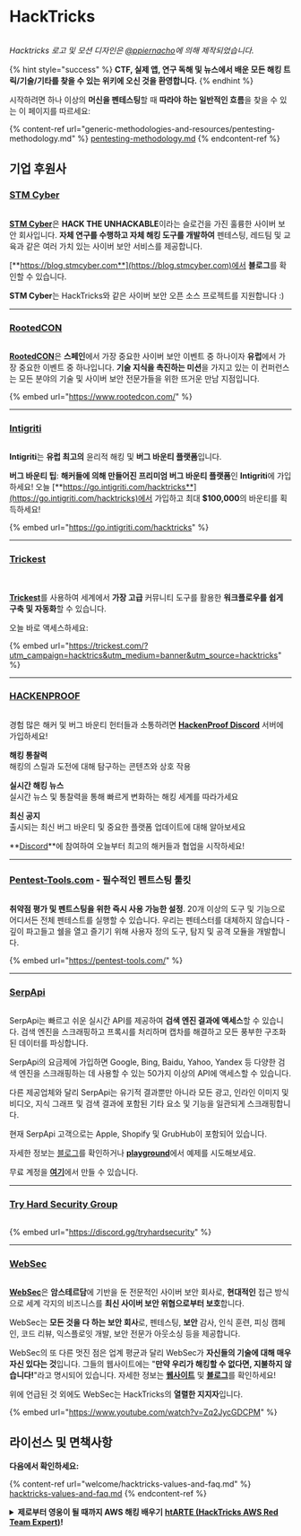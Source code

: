 # HackTricks

<figure><img src=".gitbook/assets/hacktricks.gif" alt=""><figcaption></figcaption></figure>

_Hacktricks 로고 및 모션 디자인은_ [_@ppiernacho_](https://www.instagram.com/ppieranacho/)_에 의해 제작되었습니다._

{% hint style="success" %}
**CTF, 실제 앱, 연구 독해 및 뉴스에서 배운 모든 해킹 트릭/기술/기타를 찾을 수 있는 위키에 오신 것을 환영합니다.**
{% endhint %}

시작하려면 하나 이상의 **머신을 펜테스팅**할 때 **따라야 하는 일반적인 흐름**을 찾을 수 있는 이 페이지를 따르세요:

{% content-ref url="generic-methodologies-and-resources/pentesting-methodology.md" %}
[pentesting-methodology.md](generic-methodologies-and-resources/pentesting-methodology.md)
{% endcontent-ref %}

## 기업 후원사

### [STM Cyber](https://www.stmcyber.com)

<figure><img src=".gitbook/assets/stm (1).png" alt=""><figcaption></figcaption></figure>

[**STM Cyber**](https://www.stmcyber.com)은 **HACK THE UNHACKABLE**이라는 슬로건을 가진 훌륭한 사이버 보안 회사입니다. **자체 연구를 수행하고 자체 해킹 도구를 개발하여** 펜테스팅, 레드팀 및 교육과 같은 여러 가치 있는 사이버 보안 서비스를 제공합니다.

[**https://blog.stmcyber.com**](https://blog.stmcyber.com)에서 **블로그**를 확인할 수 있습니다.

**STM Cyber**는 HackTricks와 같은 사이버 보안 오픈 소스 프로젝트를 지원합니다 :)

***

### [RootedCON](https://www.rootedcon.com/)

<figure><img src=".gitbook/assets/image (4) (1) (1) (1) (1).png" alt=""><figcaption></figcaption></figure>

[**RootedCON**](https://www.rootedcon.com)은 **스페인**에서 가장 중요한 사이버 보안 이벤트 중 하나이자 **유럽**에서 가장 중요한 이벤트 중 하나입니다. **기술 지식을 촉진하는 미션**을 가지고 있는 이 컨퍼런스는 모든 분야의 기술 및 사이버 보안 전문가들을 위한 뜨거운 만남 지점입니다.

{% embed url="https://www.rootedcon.com/" %}

***

### [Intigriti](https://www.intigriti.com)

<figure><img src=".gitbook/assets/image (2) (1) (1) (1) (1) (1) (1) (1) (1) (1) (1).png" alt=""><figcaption></figcaption></figure>

**Intigriti**는 **유럽 최고의** 윤리적 해킹 및 **버그 바운티 플랫폼**입니다.

**버그 바운티 팁**: **해커들에 의해 만들어진 프리미엄 버그 바운티 플랫폼**인 **Intigriti**에 가입하세요! 오늘 [**https://go.intigriti.com/hacktricks**](https://go.intigriti.com/hacktricks)에서 가입하고 최대 **$100,000**의 바운티를 획득하세요!

{% embed url="https://go.intigriti.com/hacktricks" %}

***

### [Trickest](https://trickest.com/?utm\_campaign=hacktrics\&utm\_medium=banner\&utm\_source=hacktricks)

<figure><img src=".gitbook/assets/image (3) (1) (1) (1) (1) (1) (1).png" alt=""><figcaption></figcaption></figure>

\
[**Trickest**](https://trickest.com/?utm\_campaign=hacktrics\&utm\_medium=banner\&utm\_source=hacktricks)를 사용하여 세계에서 **가장 고급** 커뮤니티 도구를 활용한 **워크플로우를 쉽게 구축 및 자동화**할 수 있습니다.

오늘 바로 액세스하세요:

{% embed url="https://trickest.com/?utm_campaign=hacktrics&utm_medium=banner&utm_source=hacktricks" %}

***

### [HACKENPROOF](https://bit.ly/3xrrDrL)

<figure><img src=".gitbook/assets/image (5) (1) (1).png" alt=""><figcaption></figcaption></figure>

경험 많은 해커 및 버그 바운티 헌터들과 소통하려면 [**HackenProof Discord**](https://discord.com/invite/N3FrSbmwdy) 서버에 가입하세요!

**해킹 통찰력**\
해킹의 스릴과 도전에 대해 탐구하는 콘텐츠와 상호 작용

**실시간 해킹 뉴스**\
실시간 뉴스 및 통찰력을 통해 빠르게 변화하는 해킹 세계를 따라가세요

**최신 공지**\
출시되는 최신 버그 바운티 및 중요한 플랫폼 업데이트에 대해 알아보세요

**[Discord](https://discord.com/invite/N3FrSbmwdy)**에 참여하여 오늘부터 최고의 해커들과 협업을 시작하세요!

***

### [Pentest-Tools.com](https://pentest-tools.com/) - 필수적인 펜트스팅 툴킷

<figure><img src=".gitbook/assets/image (3) (1) (1).png" alt=""><figcaption></figcaption></figure>

**취약점 평가 및 펜트스팅을 위한 즉시 사용 가능한 설정**. 20개 이상의 도구 및 기능으로 어디서든 전체 펜테스트를 실행할 수 있습니다. 우리는 펜테스터를 대체하지 않습니다 - 깊이 파고들고 쉘을 열고 즐기기 위해 사용자 정의 도구, 탐지 및 공격 모듈을 개발합니다.

{% embed url="https://pentest-tools.com/" %}

***

### [SerpApi](https://serpapi.com/)

<figure><img src=".gitbook/assets/image (2).png" alt=""><figcaption></figcaption></figure>

SerpApi는 빠르고 쉬운 실시간 API를 제공하여 **검색 엔진 결과에 액세스**할 수 있습니다. 검색 엔진을 스크래핑하고 프록시를 처리하며 캡차를 해결하고 모든 풍부한 구조화된 데이터를 파싱합니다.

SerpApi의 요금제에 가입하면 Google, Bing, Baidu, Yahoo, Yandex 등 다양한 검색 엔진을 스크래핑하는 데 사용할 수 있는 50가지 이상의 API에 액세스할 수 있습니다.

다른 제공업체와 달리 SerpApi는 유기적 결과뿐만 아니라 모든 광고, 인라인 이미지 및 비디오, 지식 그래프 및 검색 결과에 포함된 기타 요소 및 기능을 일관되게 스크래핑합니다.

현재 SerpApi 고객으로는 Apple, Shopify 및 GrubHub이 포함되어 있습니다.

자세한 정보는 [블로그](https://serpapi.com/blog/)를 확인하거나 [**playground**](https://serpapi.com/playground)에서 예제를 시도해보세요.

무료 계정을 [**여기**](https://serpapi.com/users/sign\_up)에서 만들 수 있습니다.

***

### [Try Hard Security Group](https://discord.gg/tryhardsecurity)

<figure><img src=".gitbook/assets/telegram-cloud-document-1-5159108904864449420.jpg" alt=""><figcaption></figcaption></figure>

{% embed url="https://discord.gg/tryhardsecurity" %}

***

### [WebSec](https://websec.nl/)

<figure><img src=".gitbook/assets/websec (1).svg" alt=""><figcaption></figcaption></figure>

[**WebSec**](https://websec.nl)은 **암스테르담**에 기반을 둔 전문적인 사이버 보안 회사로, **현대적인** 접근 방식으로 세계 각지의 비즈니스를 **최신 사이버 보안 위협으로부터 보호**합니다.

WebSec는 **모든 것을 다 하는 보안 회사**로, 펜테스팅, **보안** 감사, 인식 훈련, 피싱 캠페인, 코드 리뷰, 익스플로잇 개발, 보안 전문가 아웃소싱 등을 제공합니다.

WebSec의 또 다른 멋진 점은 업계 평균과 달리 WebSec가 **자신들의 기술에 대해 매우 자신 있다는 것**입니다. 그들의 웹사이트에는 "**만약 우리가 해킹할 수 없다면, 지불하지 않습니다!**"라고 명시되어 있습니다. 자세한 정보는 [**웹사이트**](https://websec.nl/en/) 및 [**블로그**](https://websec.nl/blog/)를 확인하세요!

위에 언급된 것 외에도 WebSec는 HackTricks의 **열렬한 지지자**입니다.

{% embed url="https://www.youtube.com/watch?v=Zq2JycGDCPM" %}
## 라이선스 및 면책사항

**다음에서 확인하세요:**

{% content-ref url="welcome/hacktricks-values-and-faq.md" %}
[hacktricks-values-and-faq.md](welcome/hacktricks-values-and-faq.md)
{% endcontent-ref %}

<details>

<summary><strong>제로부터 영웅이 될 때까지 AWS 해킹 배우기</strong> <a href="https://training.hacktricks.xyz/courses/arte"><strong>htARTE (HackTricks AWS Red Team Expert)</strong></a><strong>!</strong></summary>

HackTricks를 지원하는 다른 방법:

* **회사가 HackTricks에 광고되길 원하거나 HackTricks를 PDF로 다운로드하길 원한다면** [**구독 요금제**](https://github.com/sponsors/carlospolop)를 확인하세요!
* [**공식 PEASS & HackTricks 굿즈**](https://peass.creator-spring.com)를 구매하세요
* [**The PEASS Family**](https://opensea.io/collection/the-peass-family)를 발견하세요, 당사의 독점 [**NFTs**](https://opensea.io/collection/the-peass-family) 컬렉션
* **💬 [**디스코드 그룹**](https://discord.gg/hRep4RUj7f)이나 [**텔레그램 그룹**](https://t.me/peass)에 **가입**하거나 **트위터** 🐦 [**@hacktricks\_live**](https://twitter.com/hacktricks\_live)**를 팔로우**하세요.
* **해킹 트릭을 공유하려면** [**HackTricks**](https://github.com/carlospolop/hacktricks) 및 [**HackTricks Cloud**](https://github.com/carlospolop/hacktricks-cloud) github 저장소로 PR을 제출하세요.

</details>
